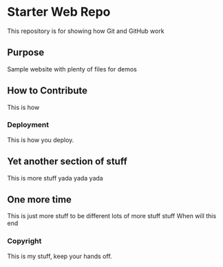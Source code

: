 # Starter Web Repo

This repository is for showing how Git and GitHub work

## Purpose

Sample website with plenty of files for demos

## How to Contribute

This is how

### Deployment

This is how you deploy.

## Yet another section of stuff

This is more stuff
yada yada yada

## One more time

This is just more stuff to be different
lots of more stuff stuff
When will this end

### Copyright
This is my stuff, keep your hands off.

